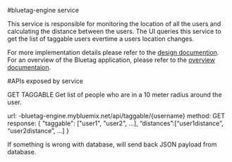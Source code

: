 #bluetag-engine service

This service is responsible for monitoring the location of all the users and calculating the distance between the users.  The UI queries this service to get the list of taggable users evertime a users location changes.

For more implementation details please refer to the [design documention](../bluetag-docs/bluetag-backend-implementation-details.md).  For an overview of the Bluetag application, please refer to the [overview documentaion](../../../bluetag/README.md).

#APIs exposed by service

GET TAGGABLE
Get list of people who are in a 10 meter radius around the user.

url: <prefix>-bluetag-engine.mybluemix.net/api/taggable/{username}
method: GET
response:
	{
		"taggable": ["user1", "user2", …],
		“distances”:[“user1distance”, “user2distance”, …]
	}

If something is wrong with database, will send back JSON payload from database.